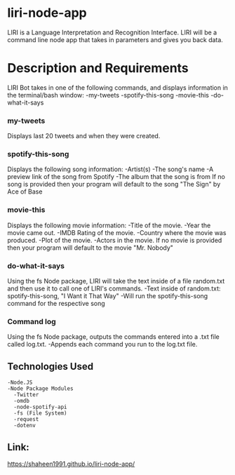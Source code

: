 # liri-node-app
LIRI is a Language Interpretation and Recognition Interface. LIRI will be a command line node app that takes in parameters and gives you back data.  

# Description and Requirements
LIRI Bot takes in one of the following commands, and displays information in the terminal/bash window: -my-tweets -spotify-this-song -movie-this -do-what-it-says

### my-tweets
Displays last 20 tweets and when they were created.

### spotify-this-song
Displays the following song information: -Artist(s) -The song's name -A preview link of the song from Spotify -The album that the song is from If no song is provided then your program will default to the song "The Sign" by Ace of Base

### movie-this
Displays the following movie information: -Title of the movie. -Year the movie came out. -IMDB Rating of the movie. -Country where the movie was produced. -Plot of the movie. -Actors in the movie. If no movie is provided then your program will default to the movie "Mr. Nobody"

### do-what-it-says
Using the fs Node package, LIRI will take the text inside of a file random.txt and then use it to call one of LIRI's commands. -Text inside of random.txt: spotify-this-song, "I Want it That Way" -Will run the spotify-this-song command for the respective song

### Command log
Using the fs Node package, outputs the commands entered into a .txt file called log.txt. -Appends each command you run to the log.txt file.  

## Technologies Used
```
-Node.JS
-Node Package Modules
  -Twitter
  -omdb
  -node-spotify-api
  -fs (File System)
  -request
  -dotenv
  ```
  ## Link:
  https://shaheen1991.github.io/liri-node-app/
